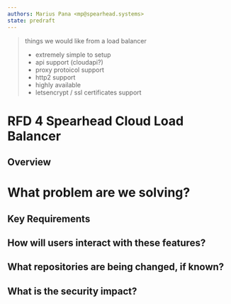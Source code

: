 ```yaml
---
authors: Marius Pana <mp@spearhead.systems>
state: predraft
---
```


> things we would like from a load balancer
> * extremely simple to setup
> * api support (cloudapi?)
> * proxy protoicol support
> * http2 support
> * highly available
> * letsencrypt / ssl certificates support

# RFD 4 Spearhead Cloud Load Balancer

## Overview


# What problem are we solving?


## Key Requirements


## How will users interact with these features?



## What repositories are being changed, if known?



## What is the security impact?

